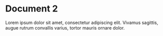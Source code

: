 # Document 2

Lorem ipsum dolor sit amet, consectetur adipiscing elit. Vivamus sagittis, augue rutrum convallis varius, tortor mauris ornare dolor.
